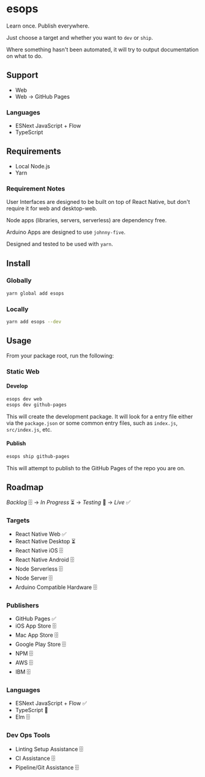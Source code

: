 # esops

Learn once. Publish everywhere.

Just choose a target and whether you want to `dev` or `ship`.

Where something hasn't been automated, it will try to output documentation on what to do.

## Support

* Web
* Web → GitHub Pages

### Languages

* ESNext JavaScript + Flow
* TypeScript

## Requirements

* Local Node.js
* Yarn

### Requirement Notes

User Interfaces are designed to be built on top of React Native, but don't require it for web and desktop-web.

Node apps (libraries, servers, serverless) are dependency free.

Arduino Apps are designed to use `johnny-five`.

Designed and tested to be used with `yarn`.

## Install

### Globally

```bash
yarn global add esops
```

### Locally

```bash
yarn add esops --dev
```

## Usage

From your package root, run the following:

### Static Web

#### Develop

```bash
esops dev web
esops dev github-pages
```

This will create the development package. It will look for a entry file either via the `package.json` or some common entry files, such as `index.js`, `src/index.js`, etc.

#### Publish

```bash
esops ship github-pages
```

This will attempt to publish to the GitHub Pages of the repo you are on.

## Roadmap

*Backlog* 🗄 → *In Progress* ⏳ → *Testing* 🔬 → *Live* ✅ 

### Targets

* React Native Web ✅
* React Native Desktop ⏳
* React Native iOS 🗄
* React Native Android 🗄
* Node Serverless 🗄
* Node Server 🗄
* Arduino Compatible Hardware 🗄

### Publishers

* GitHub Pages ✅
* iOS App Store 🗄
* Mac App Store 🗄
* Google Play Store 🗄
* NPM 🗄
* AWS 🗄
* IBM 🗄

### Languages

* ESNext JavaScript + Flow ✅
* TypeScript 🔬
* Elm 🗄

### Dev Ops Tools

* Linting Setup Assistance 🗄
* CI Assistance 🗄
* Pipeline/Git Assistance 🗄

